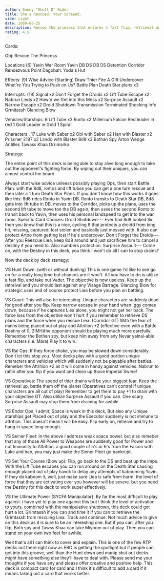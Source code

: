 ```yaml
---
author: Danny "Skuff D" Rider
title: She's Rescued, Your Screwed.
side: Light
date: 2000-06-25
description: Rescue the princess that ensures a fast flip, retrieval and some placed out of play smackdown.
rating: 4.5
---
```

Cards: 

Obj: Rescue The Princess

Locations (6)
Yavin War Room
Yavin DB
DS DB
DS Detention Corridor
Rendezvous Point
Dagobah: Yoda's Hut

Effects: (9)
Wise Advice (Starting)
Draw Thier Fire
A Gift
Undercover
What're You Trying to Push on Us?
Battle Plan
Death Star plans x3

Interrupts: (19)
Signal x2
Don't Forget the Droids x2
Lift Tube Escape x2
Nabrun Lieds x2
How'd we Get into this Mess x2
Surprise Assault x2
Narrow Escape x2
Droid Shutdown
Transmission Terminated
Shocking Info
Grmitassh
Glancing Blow

Vehicles/Starships: 8
Lift Tube x2
Ronto x2
Millenium Falcon
Red leader in red 1
Gold Leader in Gold 1
Spiral

Characters : 17
Luke with Saber x2
Obi with Saber x2
Han with Blaster x2
Prisoner 2187 x2
Lando with Blaster
8d8 x3
Bothan Spy
Artoo
Wedge Antilles
Tawass Khaa
Orrimarko



Strategy: 

The entire point of this deck is being able to stay alive long enough to take out the opponent's fighting force. By wiping out their uniques, you can almost control the board.

Always start wise advice unleess possibly playing Ops, then start Battle Plan. with the 8d8, rontos and lift tubes you can get a one turn rescue and then later a 1 turn Death Star Plans. If you don't know how this works it goes like this: 8d8 rides Ronto in Yavin DB. Ronto transits to Death Star DB, 8d8 gets into lift tube in DB, moves to the Corridor, picks up the plans, uses the second lift tube to move too the DB again, then usees the second Ronto to transit back to Yavin, then uses his personal landspeed to get into the war room.
Specific Card Choices:
Droid Shutdown--- Ever had 8d8 looked Sir, then you know that this is a nice, cycling 6 that protects a droidd from bing hit, missing, captured, lost stolen and basically just messed with. It also can protect Artoo from getting lost if he's undercover.
Don't Forget the Droids--- After you Reescue Liea, keep 8d8 around and just sacrificee him to cancel a destiny if you need to. Also numbers protection.
Surprise Assault--- Come on, with the Destiny in this deck, you think I won't do all I can to stop drains?

Now the deck by deck startegy:

VS Hunt Down: (with or without dueling)
This is one game I'd like to see go on for a really long time but chances are it won't. All you have to do is utilize a fast flip, and take out Vader. The objective is now useless. Keep up the retreival and you should last against any Visage Barrage. Glancing Blow for strategic uses and of course protect Liea before you plan on battling.

VS Court:
This will also be interesting. Unique characters are suddenly dead for good after you flip. Keep narrow escape in your hand when Iggy comes down, because if he captures Liea alone, you might not get her back. The force loss from the objective won't hurt if you remember to retrieve DS plans and the force when you rescue Liea. (Corridor GT)
With the fear of mains being placed out of play and Attrition +2 (effective even with a Battle Destiny of 0, ZiMH)the opponent should be playing much more carefully. Remember the Bothan spy, but keep him away from any Nevar yalnal-able characters (i.e. Mara) Play it to win.

VS Ral Ops:
If they force choke, you may be slowed down considerably. Don't let this stop you. Most decks play with a good portion unique characters and vehicles which will suddenly not be playable after battles. Remeber the Attrition +2 as it will come in handy against vehicles. Nabrun to raltiir after you flip if you want and clean up those Imperial Swine!

VS Operatives:
The speed of thier drains will be your biggest fear. Keep the retrieval up, battle them off the planet (Operatives can't control if unique characters are all out of play) Remember to get them to pay +1 to drain with your objective GT. Also utilize Surprise Assault if you can. One scary Surprise Assault may stop them from draining for awhile.

VS Endor Ops:
I admit, Space is weak in this deck, But also any Unique starships get Placed out of play and the Executor suddenly is not immune to attrition. This doesn't mean t will be easy. Flip early on, retreive and try to hang in space long enough.

VS Seiner Fleet:
In the above I address weak space power. but also remeber that any of those All Power to Weapons are suddenly good for Power and not Immunity to Attrition. a good couple of 5's or 6's from the Falcon with Luke and han, you may just make the Siener Fleet go bankrupt.

VS Set Your Course (Blow up):
Flip, go back to the DS and beat up the imps. With the Lift Tube escapes you can run around on the Death Star causing enough placed out of play havok to delay any attempts of kabooming Yavin. If they do kaboom it, well, just make sure Liea is safe from harm. the level of force that they are activating over you however will be severe. but you need the Destiny for this deck to work super effectively.

VS the Ultimate Power (SYCFA Manipulator):
By far the most difficult to play against. i have yet to play one against this but I think the level of activation to yours, combined with the manipulative shutdown, this deck could get hurt a lot. Grimtassh if you can and time it if you can to retrieve the Grimtassh from rescuing Liea. Track and continue. Not much advice to give on this deck as it is sure to be an interesting one. But if you can, after you flip, Both spy and Tawss Khaa can take Miyoom out of play. Then you can stand on your own two feet for awhile.

Well that's all I can think to cover and explain. This is one of the few RTP decks out there right now as EBO is getting the spotlight but if people can get into this groove, well than the Hunt down and manip shut out decks might have something else they'll have to deal with. Please send me your thoughts if you have any and please offer creative and positive help. This deck is compact card for card and I think it's difficult to add a card if it means taking out a card that works better.
